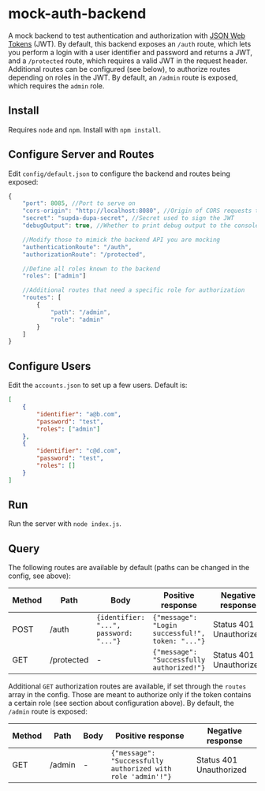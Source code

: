 # mock-auth-backend
A mock backend to test authentication and authorization with [JSON Web Tokens](https://jwt.io/) (JWT). By default, this backend exposes an `/auth` route, which lets you perform a login with a user identifier and password and returns a JWT, and a `/protected` route, which requires a valid JWT in the request header. Additional routes can be configured (see below), to authorize routes depending on roles in the JWT. By default, an `/admin` route is exposed, which requires the `admin` role.

## Install
Requires `node` and `npm`. Install with `npm install`.

## Configure Server and Routes
Edit `config/default.json` to configure the backend and routes being exposed:

```javascript
{
    "port": 8085, //Port to serve on
    "cors-origin": "http://localhost:8080", //Origin of CORS requests to allow. Set to "*" to allow all origins.
    "secret": "supda-dupa-secret", //Secret used to sign the JWT
    "debugOutput": true, //Whether to print debug output to the console

    //Modify those to mimick the backend API you are mocking
    "authenticationRoute": "/auth",
    "authorizationRoute": "/protected",

    //Define all roles known to the backend
    "roles": ["admin"]

    //Additional routes that need a specific role for authorization
    "routes": [
        {
            "path": "/admin",
            "role": "admin"
        }
    ]
}
````

## Configure Users
Edit the `accounts.json` to set up a few users. Default is:
```json
[
    {
        "identifier": "a@b.com",
        "password": "test",
        "roles": ["admin"]
    },
    {
        "identifier": "c@d.com",
        "password": "test",
        "roles": []
    }
]
````

## Run
Run the server with `node index.js`.

## Query
The following routes are available by default (paths can be changed in the config, see above):

| Method  | Path | Body | Positive response | Negative response
| ------------- | ------------- | ------------- | ------------- | ------------- |
| POST  | /auth | `{identifier: "...", password: "..."}` | `{"message": "Login successful!", token: "..."}` | Status 401 Unauthorized |
| GET  | /protected | - | `{"message": "Successfully authorized!"}` | Status 401 Unauthorized |

Additional `GET` authorization routes are available, if set through the `routes` array in the config. Those are meant to authorize only if the token contains a certain role (see section about configuration above). By default, the `/admin` route is exposed:

| Method  | Path | Body | Positive response | Negative response
| ------------- | ------------- | ------------- | ------------- | ------------- |
| GET  | /admin | - | `{"message": "Successfully authorized with role 'admin'!"}` | Status 401 Unauthorized |
